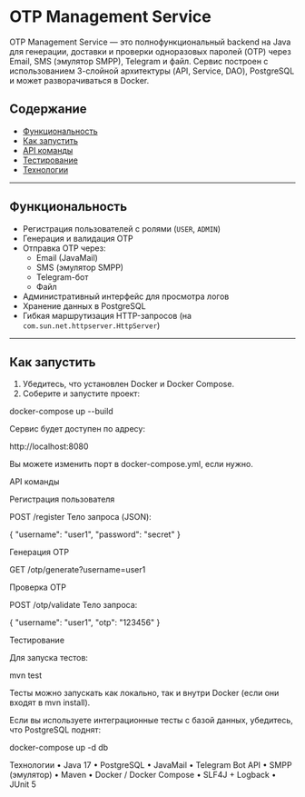# OTP Management Service

OTP Management Service — это полнофункциональный backend на Java для генерации, доставки и проверки одноразовых паролей (OTP) через Email, SMS (эмулятор SMPP), Telegram и файл. Сервис построен с использованием 3-слойной архитектуры (API, Service, DAO), PostgreSQL и может разворачиваться в Docker.

## Содержание

- [Функциональность](#функциональность)
- [Как запустить](#как-запустить)
- [API команды](#api-команды)
- [Тестирование](#тестирование)
- [Технологии](#технологии)

---

## Функциональность

- Регистрация пользователей с ролями (`USER`, `ADMIN`)
- Генерация и валидация OTP
- Отправка OTP через:
  - Email (JavaMail)
  - SMS (эмулятор SMPP)
  - Telegram-бот
  - Файл
- Административный интерфейс для просмотра логов
- Хранение данных в PostgreSQL
- Гибкая маршрутизация HTTP-запросов (на `com.sun.net.httpserver.HttpServer`)

---

## Как запустить

1. Убедитесь, что установлен Docker и Docker Compose.
2. Соберите и запустите проект:

docker-compose up --build

Сервис будет доступен по адресу:

http://localhost:8080

Вы можете изменить порт в docker-compose.yml, если нужно.

API команды

Регистрация пользователя

POST /register
Тело запроса (JSON):

{
  "username": "user1",
  "password": "secret"
}

Генерация OTP

GET /otp/generate?username=user1

Проверка OTP

POST /otp/validate
Тело запроса:

{
  "username": "user1",
  "otp": "123456"
}

Тестирование

Для запуска тестов:

mvn test

Тесты можно запускать как локально, так и внутри Docker (если они входят в mvn install).

Если вы используете интеграционные тесты с базой данных, убедитесь, что PostgreSQL поднят:

docker-compose up -d db

Технологии
 • Java 17
 • PostgreSQL
 • JavaMail
 • Telegram Bot API
 • SMPP (эмулятор)
 • Maven
 • Docker / Docker Compose
 • SLF4J + Logback
 • JUnit 5
